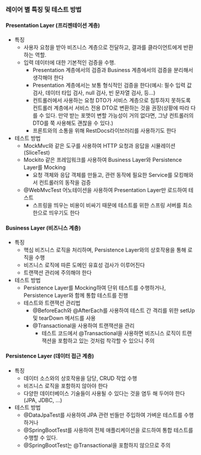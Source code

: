 ### 레이어 별 특징 및 테스트 방법

#### Presentation Layer (프리젠테이션 계층)
- 특징 
  - 사용자 요청을 받아 비즈니스 계층으로 전달하고, 결과를 클라이언트에게 반환하는 역할. 
  - 입력 데이터에 대한 기본적인 검증을 수행. 
    - Presentation 계층에서의 검증과 Business 계층에서의 검증을 분리해서 생각해야 한다 
    - Presentation 계층에서는 보통 형식적인 검증을 한다(예시: 필수 입력 값 검사, 데이터 타입 검사, null 검사, 빈 문자열 검사, 등...)
    - 컨트롤러에서 사용하는 요청 DTO가 서비스 계층으로 침투하지 못하도록 컨트롤러 계층에서 서비스 전용 DTO로 변환하는 것을 권장(상황에 따라 다를 수 있다. 만약 받는 포맷이 변할 가능성이 거의 없다면, 그냥 컨트롤러의 DTO를 쭉 사용해도 괜찮을 수 있다.)
    - 프론트와의 소통을 위해 RestDocs라이브러리를 사용하기도 한다
- 테스트 방법 
  - MockMvc와 같은 도구를 사용하여 HTTP 요청과 응답을 시뮬레이션 (SliceTest)
  - Mockito 같은 프레임워크를 사용하여 Business Layer와 Persistence Layer를 Mocking 
    - 요청 객체와 응답 객체를 만들고, 관련 동작에 필요한 Service를 모킹해와서 컨트롤러의 동작을 검증 
  - @WebMvcTest 어노테이션을 사용하여 Presentation Layer만 로드하여 테스트 
    - 스프링을 띄우는 비용이 비싸기 때문에 테스트를 위한 스프링 서버를 최소한으로 띄우기도 한다

#### Business Layer (비즈니스 계층)
- 특징 
  - 핵심 비즈니스 로직을 처리하며, Persistence Layer와의 상호작용을 통해 로직을 수행 
  - 비즈니스 로직에 따른 도메인 유효성 검사가 이루어진다 
  - 트랜잭션 관리에 주의해야 한다
- 테스트 방법 
  - Persistence Layer를 Mocking하여 단위 테스트를 수행하거나, Persistence Layer와 함께 통합 테스트를 진행 
  - 테스트와 트랜잭션 관리법 
    - @BeforeEach와 @AfterEach를 사용하여 테스트 간 격리를 위한 setUp 및 tearDown 메서드를 사용 
    - @Transactional을 사용하여 트랜잭션을 관리 
      - 테스트 코드에서 @Transactional을 사용하면 비즈니스 로직이 트랜잭션을 포함하고 있는 것처럼 착각할 수 있으니 주의

#### Persistence Layer (데이터 접근 계층)
- 특징 
  - 데이터 소스와의 상호작용을 담당, CRUD 작업 수행 
  - 비즈니스 로직을 포함하지 않아야 한다 
  - 다양한 데이터베이스 기술들이 사용될 수 있다는 것을 염두 해 두어야 한다(JPA, JDBC, ...)
- 테스트 방법 
  - @DataJpaTest를 사용하여 JPA 관련 빈들만 주입하여 가벼운 테스트를 수행 하거나 
  - @SpringBootTest를 사용하여 전체 애플리케이션을 로드하여 통합 테스트를 수행할 수 있다. 
  - @SpringBootTest는 @Transactional을 포함하지 않으므로 주의